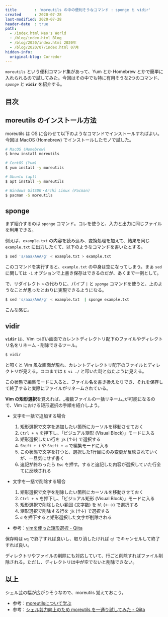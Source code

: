 ```yaml
---
title        : 'moreutils の中の便利そうなコマンド : sponge と vidir'
created      : 2020-07-28
last-modified: 2020-07-28
header-date  : true
path:
  - /index.html Neo's World
  - /blog/index.html Blog
  - /blog/2020/index.html 2020年
  - /blog/2020/07/index.html 07月
hidden-info:
  original-blog: Corredor
---
```


`moreutils` という便利コマンド集があって、Yum とか Homebrew とかで簡単に入れられるので試してみた。今回はその中でも特に有用そうな2つのコマンド、_`sponge`_ と **`vidir`** を紹介する。

## 目次

## moreutils のインストール方法

moreutils は OS に合わせて以下のようなコマンドでインストールすればよい。今回は MacOS (Homebrew) でインストールしたモノで試した。

```bash
# MacOS (Homebrew)
$ brew install moreutils

# CentOS (Yum)
$ yum install -y moreutils

# Ubuntu (apt)
$ apt install -y moreutils

# Windows GitSDK・Archi Linux (Pacman)
$ pacman -S moreutils
```

## sponge

まず紹介するのは `sponge` コマンド。コレを使うと、入力と出力に同じファイルを利用できる。

例えば、`example.txt` の内容を読み込み、変換処理を加えて、結果を同じ `example.txt` に出力したくて、以下のようなコマンドを書いたとする。

```bash
$ sed 's/aaa/AAA/g' < example.txt > example.txt
```

このコマンドを実行すると、`example.txt` の中身は空になってしまう。まぁ `sed` に関しては `-i` オプションで上書き保存はできるのだが、あくまで一例として。

で、リダイレクト `>` の代わりに、パイプ `|` と _`sponge`_ コマンドを使うと、上のようなことが思ったとおりに実現できるようになる。

```bash
$ sed 's/aaa/AAA/g' < example.txt  | sponge example.txt
```

こんな感じ。

## vidir

**`vidir`** は、Vim っぽい画面でカレントディレクトリ配下のファイルやディレクトリ名をリネーム・削除できるツール。

```bash
$ vidir
```

と叩くと Vim 風な画面が現れ、カレントディレクトリ配下のファイルとディレクトリが見える。ココまでは `$ vi ./` と叩いた時と似たように見える。

この状態で編集モードに入ると、ファイル名を書き換えたりでき、それを保存して終了すると実際にファイルがリネームされている。

**Vim の矩形選択**を覚えれば、_複数ファイルの一括リネーム_が可能になるので、Vim における矩形選択の手順を紹介しよう。

- 文字を一括で追加する場合
    1. 矩形選択で文字を追加したい箇所にカーソルを移動させておく
    2. `Ctrl + v` を押下し、「ビジュアル矩形 (Visual Block)」モードに入る
    3. 矩形選択したい行を `jk` (↑↓) で選択する
    4. `Shift + i` や `Shift + a` で編集モードに入る
    5. この状態で文字を打つと、選択した1行目にのみ変更が反映されていくが、一旦気にせず書く
    6. 追記が終わったら `Esc` を押す。すると追記した内容が選択していた行全てに反映される
- 文字を一括で削除する場合
    1. 矩形選択で文字を削除したい箇所にカーソルを移動させておく
    2. `Ctrl + v` を押下し、「ビジュアル矩形 (Visual Block)」モードに入る
    3. 矩形選択で削除したい範囲 (文字数) を `hl` (←→) で選択する
    4. 矩形選択で削除する行を `jk` (↑↓) で選択する
    5. `d` を押下すると矩形選択した文字が削除される

- 参考：[vimを使った矩形選択 - Qiita](https://qiita.com/mekagazira/items/e5c415632362b3b72f33)

保存時は `wq` で終了すれば良いし、取り消したければ `q!` でキャンセルして終了すれば良い。

ディレクトリやファイルの削除にも対応していて、行ごと削除すればファイル削除される。ただし、ディレクトリは中が空でないと削除できない。

## 以上

シェル芸の幅が広がりそうなので、moreutils 覚えておこう。

- 参考：[moreutilsについて学ぶ](https://blog.black-cat.jp/2018/11/moreutils/)
- 参考：[シェル芸力向上のため moreutils を一通り試してみた - Qiita](https://qiita.com/ngyuki/items/ad7d52186a84cc973438)
